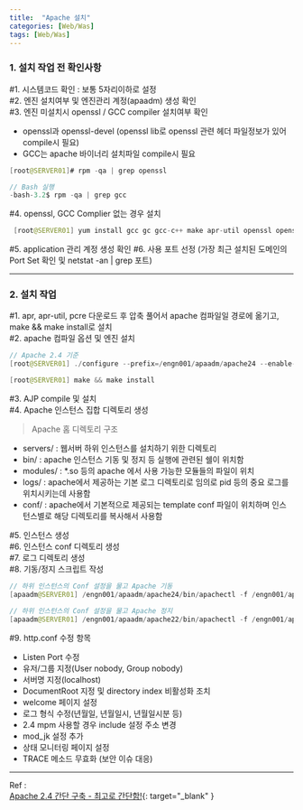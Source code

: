```yaml
---
title:  "Apache 설치"
categories: [Web/Was]
tags: [Web/Was]
---
```


### 1. 설치 작업 전 확인사항    

#1. 시스템코드 확인 : 보통 5자리이하로 설정  
#2. 엔진 설치여부 및 엔진관리 계정(apaadm) 생성 확인  
#3. 엔진 미설치시 openssl / GCC compiler 설치여부 확인  
- openssl과 openssl-devel (openssl lib로 openssl 관련 헤더 파일정보가 있어 compile시 필요)  
- GCC는 apache 바이너리 설치파일 compile시 필요    

```java
[root@SERVER01]# rpm -qa | grep openssl  

// Bash 실행
-bash-3.2$ rpm -qa | grep gcc
```    

#4. openssl, GCC Complier 없는 경우 설치  
```java
 [root@SERVER01] yum install gcc gc gcc-c++ make apr-util openssl openssl-devel zlib zlib-devel unzip perl
```
#5. application 관리 계정 생성 확인
#6. 사용 포트 선정 (가장 최근 설치된 도메인의 Port Set 확인 및 netstat -an | grep 포트)    

---

### 2. 설치 작업    
#1. apr, apr-util, pcre 다운로드 후 압축 풀어서 apache 컴파일일 경로에 옮기고, make && make install로 설치  
#2. apache 컴파일 옵션 및 엔진 설치    

```java
// Apache 2.4 기준
[root@SERVER01] ./configure --prefix=/engn001/apaadm/apache24 --enable-modules=all --enable-mods-shared=most --enable-mpms-shared=all --enable-rewrite --enable-proxy --enable-so --enable-proxy-http --enable-proxy-connect --enable-cache --enable-mem-cache --enable-disk-cache --enable-deflate --enable-ssl --with-ssl=/usr/include/openssl (Apache 2.4) --with-included-apr --with-included-apr-util --enable-nonportable-atomics=yes (Apache 2.4에서는 event가 기본방식) --with-mpm=worker

[root@SERVER01] make && make install
```    

#3. AJP compile 및 설치    
#4. Apache 인스턴스 집합 디렉토리 생성    

> Apache 홈 디렉토리 구조  
- servers/ : 웹서버 하위 인스턴스를 설치하기 위한 디렉토리  
- bin/ : apache 인스턴스 기동 및 정지 등 실행에 관련된 쉘이 위치함  
- modules/ : *.so 등의 apache 에서 사용 가능한 모듈들의 파일이 위치  
- logs/ : apache에서 제공하는 기본 로그 디렉토리로 임의로 pid 등의 중요 로그를 위치시키는데 사용함  
- conf/ : apache에서 기본적으로 제공되는 template conf 파일이 위치하며 인스턴스별로 해당 디렉토리를 복사해서 사용함    

#5. 인스턴스 생성    
#6. 인스턴스 conf 디렉토리 생성    
#7. 로그 디렉토리 생성    
#8. 기동/정지 스크립트 작성    

```java
// 하위 인스턴스의 Conf 설정을 물고 Apache 기동
[apaadm@SERVER01] /engn001/apaadm/apache24/bin/apachectl -f /engn001/apaadm/apache22/servers/test_01/conf/httpd.conf -k start

// 하위 인스턴스의 Conf 설정을 물고 Apache 정지
[apaadm@SERVER01] /engn001/apaadm/apache22/bin/apachectl -f /engn001/apaadm/apache22/servers/test_01/conf/httpd.conf -k stop
```

#9. http.conf 수정 항목
- Listen Port 수정
- 유저/그룹 지정(User nobody, Group nobody)
- 서버명 지정(localhost)
- DocumentRoot 지정 및 directory index 비활성화 조치
- welcome 페이지 설정
- 로그 형식 수정(년월일, 년월일시, 년월일시분 등)
- 2.4 mpm 사용할 경우 include 설정 주소 변경
- mod_jk 설정 추가
- 상태 모니터링 페이지 설정
- TRACE 메소드 무효화 (보안 이슈 대응)

---

Ref :  
[Apache 2.4 간단 구축 - 최고로 간단함!](https://soonhyukyoon.github.io/2016/05/12/WebServer-Apache_HTTPD/){: target="_blank" }    